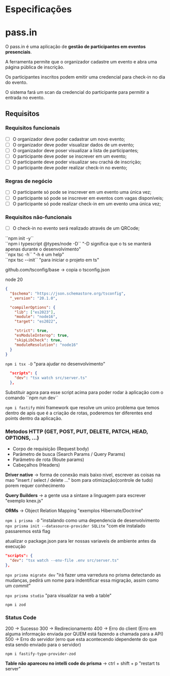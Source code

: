 # Especificações

# pass.in

O pass.in é uma aplicação de **gestão de participantes em eventos presenciais**.

A ferramenta permite que o organizador cadastre um evento e abra uma página pública de inscrição.

Os participantes inscritos podem emitir uma credencial para check-in no dia do evento.

O sistema fará um scan da credencial do participante para permitir a entrada no evento.

## Requisitos

### Requisitos funcionais

- [ ] O organizador deve poder cadastrar um novo evento;
- [ ] O organizador deve poder visualizar dados de um evento;
- [ ] O organizador deve poser visualizar a lista de participantes;
- [ ] O participante deve poder se inscrever em um evento;
- [ ] O participante deve poder visualizar seu crachá de inscrição;
- [ ] O participante deve poder realizar check-in no evento;

### Regras de negócio

- [ ] O participante só pode se inscrever em um evento uma única vez;
- [ ] O participante só pode se inscrever em eventos com vagas disponíveis;
- [ ] O participante só pode realizar check-in em um evento uma única vez;

### Requisitos não-funcionais

- [ ] O check-in no evento será realizado através de um QRCode;

<p>
``npm init -y``<br>
``npm i typescript @types/node -D`` "-D significa que o ts se manterá apenas durante o desenvolvimento"<br>
``npx tsc -h`` "-h é um help"<br>
``npx tsc --init`` "para iniciar o projeto em ts"<br>

github.com/tsconfig/base -> copia o tsconfig.json<br>

</p>

node 20

```json
{
  "$schema": "https://json.schemastore.org/tsconfig",
  "_version": "20.1.0",

  "compilerOptions": {
    "lib": ["es2023"],
    "module": "node16",
    "target": "es2022",

    "strict": true,
    "esModuleInterop": true,
    "skipLibCheck": true,
    "moduleResolution": "node16"
  }
}
```

`npm i tsx -D` "para ajudar no desenvolvimento"<br>

```json
  "scripts": {
    "dev": "tsx watch src/server.ts"
  },
```

<p>
Substituir agora para esse script acima para poder rodar à
aplicação com o comando ``npm run dev``<br>

`npm i fastify` mini framework que resolve um unico problema que temos dentro de apis que é a criação de rotas, poderemos ter diferentes end points dentro da aplicação.<br>

</p>

### Metodos HTTP (GET, POST, PUT, DELETE, PATCH, HEAD, OPTIONS, ...)

- Corpo de requisição (Request body)<br>
- Parâmetro de busca (Search Params / Query Params)<br>
- Parâmetro de rota (Route params)<br>
- Cabeçalhos (Headers)<br>

**Driver native** -> forma de conexão mais baixo nivel, escrever as coisas na mao "insert / select / delete ..." bom para otimização(controle de tudo) porem requer conhecimento<br>

**Query Builders** -> a gente usa a sintaxe a linguagem para escrever "exemplo knex.js"<br>

**ORMs** -> Object Relation Mapping "exemplos Hibernate/Doctrine"<br>

`npm i prisma -D` "instalando como uma dependencia de desenvolvimento<br>
`npx prisma init --datasource-provider SQLite` "com ele instalado passaremos está flag<br>

atualizar o package.json para ler nossas variaveis de ambiente antes da execução<br>

```json
"scripts": {
  "dev": "tsx watch --env-file .env src/server.ts"
},
```

`npx prisma migrate dev` "irá fazer uma varredura no prisma detectando as mudanças, pedirá um nome para indentificar essa migração, assim como um _commit_" <br>

`npx prisma studio` "para visualizar na web a table"

`npm i zod`

### Status Code

200 -> Sucesso
300 -> Redirecionamento
400 -> Erro do client (Erro em alguma informação enviada por QUEM está fazendo a chamada para a API)
500 -> Erro do servidor (erro que esta acontecendo idependente do que esta sendo enviado para o servidor)

``npm i fastify-type-provider-zod``

**Table não apareceu no intelli code do prisma** -> ctrl + shift + p "restart ts server"

